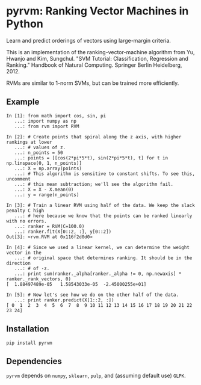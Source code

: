 pyrvm: Ranking Vector Machines in Python
========================================

Learn and predict orderings of vectors using large-margin criteria.

This is an implementation of the ranking-vector-machine algorithm from
Yu, Hwanjo and Kim, Sungchul. "SVM Tutorial: Classification, Regression and
Ranking." Handbook of Natural Computing. Springer Berlin Heidelberg, 2012.

RVMs are similar to 1-norm SVMs, but can be trained more efficiently.

Example
-------

    In [1]: from math import cos, sin, pi
       ...: import numpy as np
       ...: from rvm import RVM

    In [2]: # Create points that spiral along the z axis, with higher rankings at lower
       ...: # values of z.
       ...: n_points = 50
       ...: points = [[cos(2*pi*5*t), sin(2*pi*5*t), t] for t in np.linspace(0, 1, n_points)]
       ...: X = np.array(points)
       ...: # This algorithm is sensitive to constant shifts. To see this, uncomment
       ...: # this mean subtraction; we'll see the algorithm fail.
       ...: X = X - X.mean(0)
       ...: y = range(n_points)

    In [3]: # Train a linear RVM using half of the data. We keep the slack penalty C high
       ...: # here because we know that the points can be ranked linearly with no errors.
       ...: ranker = RVM(C=100.0)
       ...: ranker.fit(X[0::2, :], y[0::2])
    Out[3]: <rvm.RVM at 0x116f2d0d0>

    In [4]: # Since we used a linear kernel, we can determine the weight vector in the
       ...: # original space that determines ranking. It should be in the direction
       ...: # of -z.
       ...: print sum(ranker._alpha[ranker._alpha != 0, np.newaxis] * ranker._rank_vectors, 0)
    [  1.88497489e-05   1.58543033e-05  -2.45000255e+01]

    In [5]: # Now let's see how we do on the other half of the data.
       ...: print ranker.predict(X[1::2, :])
    [ 0  1  2  3  4  5  6  7  8  9 10 11 12 13 14 15 16 17 18 19 20 21 22 23 24]

Installation
------------

`pip install pyrvm`

Dependencies
------------

`pyrvm` depends on `numpy`, `sklearn`, `pulp`, and (assuming default use)
`GLPK`.

